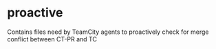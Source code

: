 # proactive

Contains files need by TeamCity agents to proactively check for merge conflict between CT-PR and TC
